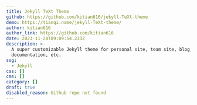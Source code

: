 ```yaml
---
title: Jekyll TeXt Theme
github: https://github.com/kitian616/jekyll-TeXt-theme
demo: https://tianqi.name/jekyll-TeXt-theme/
author: kitian616
author_link: https://github.com/kitian616
date: 2023-11-28T09:09:54.233Z
description: >-
  A super customizable Jekyll theme for personal site, team site, blog, project,
  documentation, etc.
ssg:
  - Jekyll
css: []
cms: []
category: []
draft: true
disabled_reason: Github repo not found
---
```

